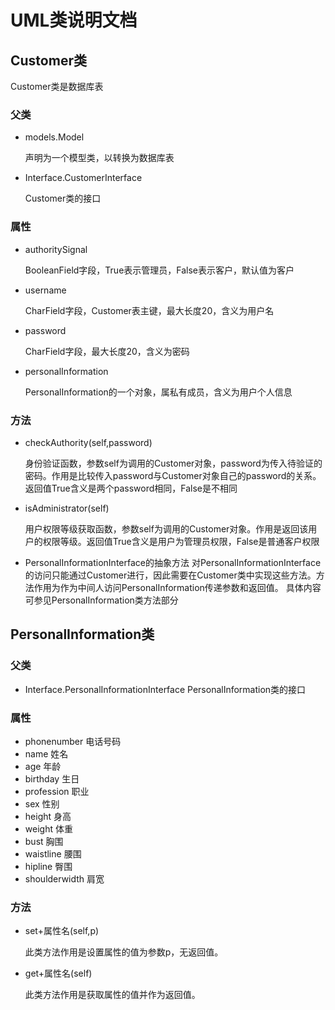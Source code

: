 # UML类说明文档
## Customer类
Customer类是数据库表 
### 父类
- models.Model

    声明为一个模型类，以转换为数据库表

- Interface.CustomerInterface

    Customer类的接口

### 属性
- authoritySignal

    BooleanField字段，True表示管理员，False表示客户，默认值为客户

- username

    CharField字段，Customer表主键，最大长度20，含义为用户名

- password

    CharField字段，最大长度20，含义为密码

- personalInformation

    PersonalInformation的一个对象，属私有成员，含义为用户个人信息

    
### 方法
- checkAuthority(self,password)

    身份验证函数，参数self为调用的Customer对象，password为传入待验证的密码。作用是比较传入password与Customer对象自己的password的关系。返回值True含义是两个password相同，False是不相同

- isAdministrator(self)

    用户权限等级获取函数，参数self为调用的Customer对象。作用是返回该用户的权限等级。返回值True含义是用户为管理员权限，False是普通客户权限
- PersonalInformationInterface的抽象方法
    对PersonalInformationInterface的访问只能通过Customer进行，因此需要在Customer类中实现这些方法。方法作用为作为中间人访问PersonalInformation传递参数和返回值。
    具体内容可参见PersonalInformation类方法部分

## PersonalInformation类
### 父类
- Interface.PersonalInformationInterface
    PersonalInformation类的接口
### 属性
- phonenumber
    电话号码
- name
    姓名
- age
    年龄
- birthday
    生日
- profession
    职业
- sex
    性别
- height
    身高
- weight
    体重
- bust
    胸围
- waistline
    腰围
- hipline
    臀围
- shoulderwidth
    肩宽
### 方法
- set+属性名(self,p)

    此类方法作用是设置属性的值为参数p，无返回值。
    
- get+属性名(self)

    此类方法作用是获取属性的值并作为返回值。
